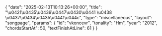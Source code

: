 {
    "date": "2025-02-13T10:13:26+00:00",
    "title": "\u0421\u0435\u0439\u0447\u0430\u0441 \u0438 \u0437\u0434\u0435\u0441\u044c",
    "type": "miscellaneous",
    "layout": "songpage",
    "params": {
        "id": "vkoncevr",
        "tonality": "Hm",
        "year": "2012",
        "chordsStartAt": 50,
        "textFinishAtLine": 61
    }
}